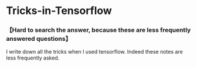 # Tricks-in-Tensorflow 
### 【Hard to search the answer, because these are less frequently answered questions】
I write down all the tricks when I used tensorflow. Indeed these notes are less frequently asked. 
